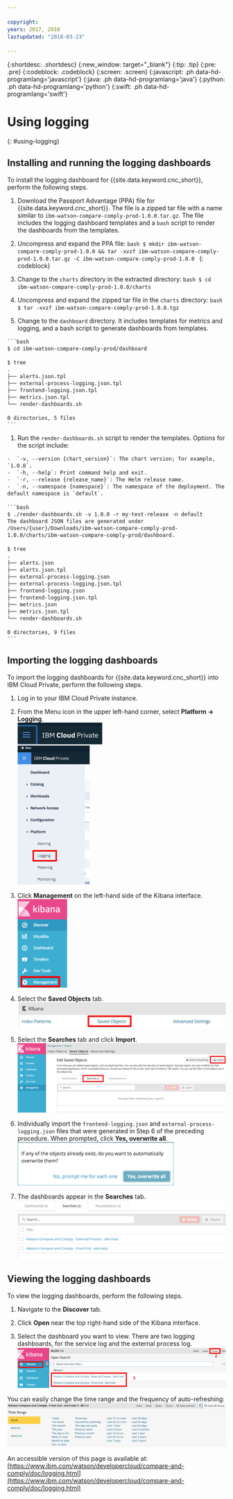 ```yaml
---

copyright:
years: 2017, 2018
lastupdated: "2018-03-23"

---
```


{:shortdesc: .shortdesc}
{:new_window: target="_blank"}
{:tip: .tip}
{:pre: .pre}
{:codeblock: .codeblock}
{:screen: .screen}
{:javascript: .ph data-hd-programlang='javascript'}
{:java: .ph data-hd-programlang='java'}
{:python: .ph data-hd-programlang='python'}
{:swift: .ph data-hd-programlang='swift'}

# Using logging
{: #using-logging}

## Installing and running the logging dashboards

To install the logging dashboard for {{site.data.keyword.cnc_short}}, perform the following steps.

  1. Download the Passport Advantage (PPA) file for {{site.data.keyword.cnc_short}}. The file is a zipped tar file with a name similar to `ibm-watson-compare-comply-prod-1.0.0.tar.gz`. The file includes the logging dashboard templates and a `bash` script to render the dashboards from the templates.

  1. Uncompress and expand the PPA file:
    ```bash
    $ mkdir ibm-watson-compare-comply-prod-1.0.0 && tar -xvzf ibm-watson-compare-comply-prod-1.0.0.tar.gz -C ibm-watson-compare-comply-prod-1.0.0
    ```
    {: codeblock}

  1. Change to the `charts` directory in the extracted directory:
    ```bash
    $ cd ibm-watson-compare-comply-prod-1.0.0/charts
    ```

  1. Uncompress and expand the zipped tar file in the `charts` directory:
    ```bash
    $ tar -xvzf ibm-watson-compare-comply-prod-1.0.0.tgz
    ```

  1. Change to the `dashboard` directory. It includes templates for metrics and logging, and a bash script to generate dashboards
from templates.

    ```bash
    $ cd ibm-watson-compare-comply-prod/dashboard

    $ tree
    .
    ├── alerts.json.tpl
    ├── external-process-logging.json.tpl
    ├── frontend-logging.json.tpl
    ├── metrics.json.tpl
    └── render-dashboards.sh

    0 directories, 5 files
    ```

  1. Run the `render-dashboards.sh` script to render the templates. Options for the script include:
  
    -  `-v, --version {chart_version}`: The chart version; for example, `1.0.0`.
    -  `-h, --help`: Print command help and exit.
    -  `-r, --release {release_name}`: The Helm release name.
    -  `-n, --namespace {namespace}`: The namespace of the deployment. The default namespace is `default`.

    ```bash
    $ ./render-dashboards.sh -v 1.0.0 -r my-test-release -n default
    The dashboard JSON files are generated under /Users/{user}/Downloads/ibm-watson-compare-comply-prod-1.0.0/charts/ibm-watson-compare-comply-prod/dashboard.

    $ tree
    .
    ├── alerts.json
    ├── alerts.json.tpl
    ├── external-process-logging.json
    ├── external-process-logging.json.tpl
    ├── frontend-logging.json
    ├── frontend-logging.json.tpl
    ├── metrics.json
    ├── metrics.json.tpl
    └── render-dashboards.sh

    0 directories, 9 files
    ```

## Importing the logging dashboards

To import the logging dashboards for {{site.data.keyword.cnc_short}} into IBM Cloud Private, perform the following steps.

  1. Log in to your IBM Cloud Private instance.

  1. From the Menu icon in the upper left-hand corner, select **Platform -> Logging**. <br />
    ![IBM Cloud Private Menu icon](images/icp-menu.png) <br />
    ![Platform -> Logging menu](images/icp-logging.png)

  1. Click **Management** on the left-hand side of the Kibana interface. <br />
    ![Kibana interface](images/kibana.png)

  1. Select the **Saved Objects** tab.
    ![Saved Objects tab](images/saved-obj.png)

  1. Select the **Searches** tab and click **Import**.
    ![Import from Searches tab](images/searches-import.png)

  1. Individually import the `frontend-logging.json` and `external-process-logging.json` files that were generated in Step 6 of the preceding procedure. When prompted, click **Yes, overwrite all**.
     ![Yes, overwrite all prompt](images/overwrite-all.png)

  1. The dashboards appear in the **Searches** tab.
     ![Dashboards in the Searches tab](images/searches-tab.png)

## Viewing the logging dashboards

To view the logging dashboards, perform the following steps.

  1. Navigate to the **Discover** tab.

  1. Click **Open** near the top right-hand side of the Kibana interface.

  1. Select the dashboard you want to view. There are two logging dashboards, for the service log and the external process log.
    ![View logging dashboards](images/kibana-dboards.png)

You can easily change the time range and the frequency of auto-refreshing:
  ![Change the time range and refresh rate](images/log-dboard-change.png)
  
An accessible version of this page is available at: [https://www.ibm.com/watson/developercloud/compare-and-comply/doc/logging.html](https://www.ibm.com/watson/developercloud/compare-and-comply/doc/logging.html)
